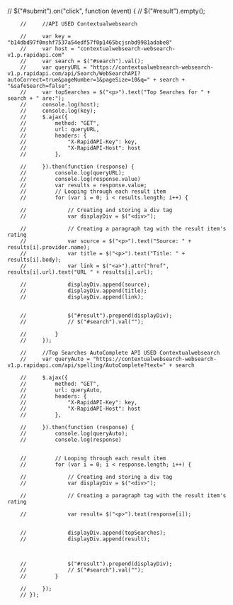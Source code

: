 // $("#submit").on("click", function (event) {
        //     $("#result").empty();

        //     //API USED Contextualwebsearch

        //     var key = "b14dbd97f0mshf7537a54edf57f0p1465bcjsnbd9981adabe8"
        //     var host = "contextualwebsearch-websearch-v1.p.rapidapi.com"
        //     var search = $("#search").val();
        //     var queryURL = "https://contextualwebsearch-websearch-v1.p.rapidapi.com/api/Search/WebSearchAPI?autoCorrect=true&pageNumber=1&pageSize=10&q=" + search + "&safeSearch=false";
        //     var topSearches = $("<p>").text("Top Searches for " + search + " are:");
        //     console.log(host);
        //     console.log(key);
        //     $.ajax({
        //         method: "GET",
        //         url: queryURL,
        //         headers: {
        //             "X-RapidAPI-Key": key,
        //             "X-RapidAPI-Host": host
        //         },

        //     }).then(function (response) {
        //         console.log(queryURL);
        //         console.log(response.value)
        //         var results = response.value;
        //         // Looping through each result item
        //         for (var i = 0; i < results.length; i++) {

        //             // Creating and storing a div tag
        //             var displayDiv = $("<div>");

        //             // Creating a paragraph tag with the result item's rating
        //             var source = $("<p>").text("Source: " + results[i].provider.name);
        //             var title = $("<p>").text("Title: " + results[i].body);
        //             var link = $("<a>").attr("href", results[i].url).text("URL " + results[i].url);

        //             displayDiv.append(source);
        //             displayDiv.append(title);
        //             displayDiv.append(link);


        //             $("#result").prepend(displayDiv);
        //             // $("#search").val("");

        //         }
        //     });

        //     //Top Searches AutoComplete API USED Contextualwebsearch
        //     var queryAuto = "https://contextualwebsearch-websearch-v1.p.rapidapi.com/api/spelling/AutoComplete?text=" + search

        //     $.ajax({
        //         method: "GET",
        //         url: queryAuto,
        //         headers: {
        //             "X-RapidAPI-Key": key,
        //             "X-RapidAPI-Host": host
        //         },

        //     }).then(function (response) {
        //         console.log(queryAuto);
        //         console.log(response)


        //         // Looping through each result item
        //         for (var i = 0; i < response.length; i++) {

        //             // Creating and storing a div tag
        //             var displayDiv = $("<div>");

        //             // Creating a paragraph tag with the result item's rating

        //             var result= $("<p>").text(response[i]);


        //             displayDiv.append(topSearches);
        //             displayDiv.append(result);



        //             $("#result").prepend(displayDiv);
        //             // $("#search").val("");
        //         }

        //     });
        // });


